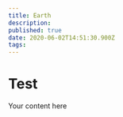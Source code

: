 ```yaml
---
title: Earth
description: 
published: true
date: 2020-06-02T14:51:30.900Z
tags: 
---
```


# Test
Your content here
